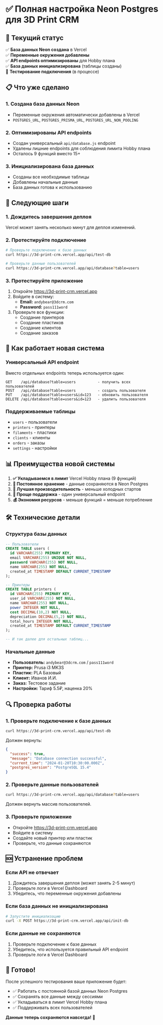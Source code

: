 # ✅ Полная настройка Neon Postgres для 3D Print CRM

## 🎯 Текущий статус

✅ **База данных Neon создана** в Vercel  
✅ **Переменные окружения добавлены**  
✅ **API endpoints оптимизированы** для Hobby плана  
✅ **База данных инициализирована** (таблицы созданы)  
🔄 **Тестирование подключения** (в процессе)  

## 📋 Что уже сделано

### 1. Создана база данных Neon
- Переменные окружения автоматически добавлены в Vercel
- `POSTGRES_URL`, `POSTGRES_PRISMA_URL`, `POSTGRES_URL_NON_POOLING`

### 2. Оптимизированы API endpoints
- Создан универсальный `api/database.js` endpoint
- Удалены лишние endpoints для соблюдения лимита Hobby плана
- Осталось 9 функций вместо 15+

### 3. Инициализирована база данных
- Созданы все необходимые таблицы
- Добавлены начальные данные
- База данных готова к использованию

## 🚀 Следующие шаги

### 1. Дождитесь завершения деплоя
Vercel может занять несколько минут для деплоя изменений.

### 2. Протестируйте подключение
```bash
# Проверьте подключение к базе данных
curl https://3d-print-crm.vercel.app/api/test-db

# Проверьте данные пользователей
curl https://3d-print-crm.vercel.app/api/database?table=users
```

### 3. Протестируйте приложение
1. Откройте https://3d-print-crm.vercel.app
2. Войдите в систему:
   - **Email:** `andybear@3dcrm.com`
   - **Password:** `pass111word`
3. Проверьте все функции:
   - Создание принтеров
   - Создание пластиков
   - Создание клиентов
   - Создание заказов

## 🔧 Как работает новая система

### Универсальный API endpoint
Вместо отдельных endpoints теперь используется один:
```
GET    /api/database?table=users          - получить всех пользователей
POST   /api/database?table=users          - создать пользователя
PUT    /api/database?table=users&id=123   - обновить пользователя
DELETE /api/database?table=users&id=123   - удалить пользователя
```

### Поддерживаемые таблицы
- `users` - пользователи
- `printers` - принтеры
- `filaments` - пластики
- `clients` - клиенты
- `orders` - заказы
- `settings` - настройки

## 📊 Преимущества новой системы

1. **✅ Укладываемся в лимит** Vercel Hobby плана (9 функций)
2. **💾 Постоянное хранение** - данные сохраняются в Neon Postgres
3. **🚀 Лучшая производительность** - меньше холодных стартов
4. **🔧 Проще поддержка** - один универсальный endpoint
5. **💰 Экономия ресурсов** - меньше функций = меньше потребление

## 🛠️ Технические детали

### Структура базы данных
```sql
-- Пользователи
CREATE TABLE users (
  id VARCHAR(255) PRIMARY KEY,
  email VARCHAR(255) UNIQUE NOT NULL,
  password VARCHAR(255) NOT NULL,
  name VARCHAR(255) NOT NULL,
  created_at TIMESTAMP DEFAULT CURRENT_TIMESTAMP
);

-- Принтеры
CREATE TABLE printers (
  id VARCHAR(255) PRIMARY KEY,
  user_id VARCHAR(255) NOT NULL,
  name VARCHAR(255) NOT NULL,
  power INTEGER NOT NULL,
  cost DECIMAL(10,2) NOT NULL,
  depreciation DECIMAL(5,2) NOT NULL,
  total_hours INTEGER NOT NULL,
  created_at TIMESTAMP DEFAULT CURRENT_TIMESTAMP
);

-- И так далее для остальных таблиц...
```

### Начальные данные
- **Пользователь:** `andybear@3dcrm.com` / `pass111word`
- **Принтер:** Prusa i3 MK3S
- **Пластик:** PLA Базовый
- **Клиент:** Иванов И.И.
- **Заказ:** Тестовое задание
- **Настройки:** Тариф 5.5₽, наценка 20%

## 🔍 Проверка работы

### 1. Проверьте подключение к базе данных
```bash
curl https://3d-print-crm.vercel.app/api/test-db
```
Должен вернуть:
```json
{
  "success": true,
  "message": "Database connection successful",
  "current_time": "2024-01-20T10:30:00.000Z",
  "postgres_version": "PostgreSQL 15.4"
}
```

### 2. Проверьте данные пользователей
```bash
curl https://3d-print-crm.vercel.app/api/database?table=users
```
Должен вернуть массив пользователей.

### 3. Проверьте приложение
- Откройте https://3d-print-crm.vercel.app
- Войдите в систему
- Создайте новый принтер или пластик
- Проверьте, что данные сохраняются

## 🆘 Устранение проблем

### Если API не отвечает
1. Дождитесь завершения деплоя (может занять 2-5 минут)
2. Проверьте логи в Vercel Dashboard
3. Убедитесь, что переменные окружения добавлены

### Если база данных не инициализирована
```bash
# Запустите инициализацию
curl -X POST https://3d-print-crm.vercel.app/api/init-db
```

### Если данные не сохраняются
1. Проверьте подключение к базе данных
2. Убедитесь, что используется правильный API endpoint
3. Проверьте логи в Vercel Dashboard

## 🎉 Готово!

После успешного тестирования ваше приложение будет:
- ✅ Работать с постоянной базой данных Neon Postgres
- ✅ Сохранять все данные между сессиями
- ✅ Укладываться в лимит Vercel Hobby плана
- ✅ Поддерживать всех пользователей

**Данные теперь сохраняются навсегда!** 🚀
